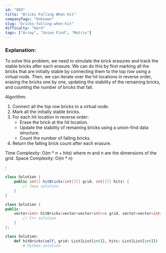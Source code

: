 ```yaml
---
id: "803"
title: "Bricks Falling When Hit"
companyTags: "Unknown"
slug: "bricks-falling-when-hit"
difficulty: "Hard"
tags: ["Array", "Union Find", "Matrix"]
---
```


### Explanation:
To solve this problem, we need to simulate the brick erasures and track the stable bricks after each erasure. We can do this by first marking all the bricks that are initially stable by connecting them to the top row using a virtual node. Then, we can iterate over the hit locations in reverse order, erasing the bricks one by one, updating the stability of the remaining bricks, and counting the number of bricks that fall.

Algorithm:
1. Connect all the top row bricks to a virtual node.
2. Mark all the initially stable bricks.
3. For each hit location in reverse order:
   - Erase the brick at the hit location.
   - Update the stability of remaining bricks using a union-find data structure.
   - Count the number of falling bricks.
4. Return the falling brick count after each erasure.

Time Complexity: O(m * n + hits) where m and n are the dimensions of the grid.
Space Complexity: O(m * n)

:

```java
class Solution {
    public int[] hitBricks(int[][] grid, int[][] hits) {
        // Java solution
    }
}
```

```cpp
class Solution {
public:
    vector<int> hitBricks(vector<vector<int>>& grid, vector<vector<int>>& hits) {
        // C++ solution
    }
};
```

```python
class Solution:
    def hitBricks(self, grid: List[List[int]], hits: List[List[int]]) -> List[int]:
        # Python solution
```